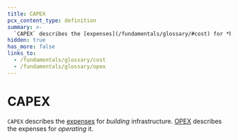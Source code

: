 ```yaml
---
title: CAPEX
pcx_content_type: definition
summary: >-
  `CAPEX` describes the [expenses](/fundamentals/glossary/#cost) for *building* infrastructure. [OPEX](/fundamentals/glossary/#opex) describes the expenses for *operating* it.
hidden: true
has_more: false
links_to:
  - /fundamentals/glossary/cost
  - /fundamentals/glossary/opex
---
```


# CAPEX

`CAPEX` describes the [expenses](/fundamentals/glossary/cost) for _building_ infrastructure. [OPEX](/fundamentals/glossary/opex) describes the expenses for _operating_ it.
